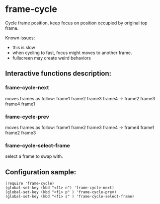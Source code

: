 # frame-cycle

Cycle frame position, keep focus on position occupied by original top frame.

Known issues:
   - this is slow
   - when cycling to fast, focus might moves to another frame.
   - fullscreen may create weird behaviors

## Interactive functions description:

### frame-cycle-next

   moves frames as follow:  frame1 frame2 frame3 frame4 -> frame2 frame3 frame4 frame1

### frame-cycle-prev

   moves frames as follow:  frame1 frame2 frame3 frame4 -> frame4 frame1 frame2 frame3

### frame-cycle-select-frame

   select a frame to swap with.

## Configuration sample:

```elisp
(require 'frame-cycle)
(global-set-key (kbd "<f1> n") 'frame-cycle-next)
(global-set-key (kbd "<f1> p" ) 'frame-cycle-prev)
(global-set-key (kbd "<f1> s" ) 'frame-cycle-select-frame)
 ```
